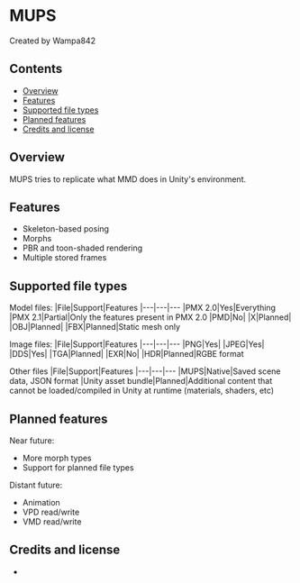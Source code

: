 # MUPS
Created by Wampa842

## Contents
- [Overview](#overview)
- [Features](#features)
- [Supported file types](#supported-file-types)
- [Planned features](#planned-features)
- [Credits and license](#credits-and-license)

## Overview
MUPS tries to replicate what MMD does in Unity's environment.

## Features
- Skeleton-based posing
- Morphs
- PBR and toon-shaded rendering
- Multiple stored frames

## Supported file types
Model files:
|File|Support|Features
|---|---|---
|PMX 2.0|Yes|Everything
|PMX 2.1|Partial|Only the features present in PMX 2.0
|PMD|No|
|X|Planned|
|OBJ|Planned|
|FBX|Planned|Static mesh only

Image files:
|File|Support|Features
|---|---|---
|PNG|Yes|
|JPEG|Yes|
|DDS|Yes|
|TGA|Planned|
|EXR|No|
|HDR|Planned|RGBE format

Other files
|File|Support|Features
|---|---|---
|MUPS|Native|Saved scene data, JSON format
|Unity asset bundle|Planned|Additional content that cannot be loaded/compiled in Unity at runtime (materials, shaders, etc)

## Planned features
Near future:
- More morph types
- Support for planned file types

Distant future:
- Animation
- VPD read/write
- VMD read/write

## Credits and license
- 